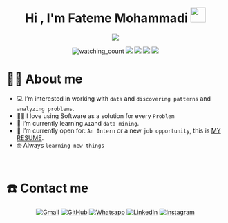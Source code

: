 <h1 align="center">Hi , I'm Fateme Mohammadi <img src="https://media.giphy.com/media/hvRJCLFzcasrR4ia7z/giphy.gif" width="35"></h1>
<p align="center">
  <a href="https://github.com/DenverCoder1/readme-typing-svg"><img src="https://readme-typing-svg.herokuapp.com?lines=Computer+Science+Student;I+am+a+mother+and+a+programmer;Always%20learning%20new%20things&center=true&width=500&height=50"></a>
</p>



 <p align="center">
<img src="https://komarev.com/ghpvc/?username=mahora00135&color=brightgreen" alt="watching_count" />
<img src="https://img.shields.io/badge/Age-23-blue" />
<img src="https://img.shields.io/badge/Focus-AI%20& Data Mining-brightgreen" />
<img src="https://img.shields.io/badge/Lives-Iran-success" />
<img src="https://img.shields.io/badge/Languages-English%20%26%20Persian-brightgreen" />
</p>



# 🙍‍♀️  About me
- :computer: I’m interested in working with `data` and `discovering patterns` and `analyzing problems`.
- :technologist: I love using Software as a solution for every `Problem`
- 🌱 I’m currently learning `AI`and `data mining`.
- :thinking: I’m currently open for: `An Intern` or a new `job opportunity`, this is [MY RESUME](https://github.com/mahora00135/mahora00135/blob/main/resources/document/Resume.pdf).
- :nerd_face: Always `learning new things`
<br>



#  ☎️ Contact me
<p align="center">
	<a href="mailto:mahoora00135@gmail.com"><img img src="https://img.shields.io/badge/gmail-%23EA4335.svg?style=plastic&logo=gmail&logoColor=white" alt="Gmail"/></a>
	<a href="https://github.com/mahora00135"><img src="https://img.shields.io/badge/github-%23181717.svg?style=plastic&logo=github&logoColor=white" alt="GitHub"/></a>
	<a href="https://wa.me/09195200031"><img src="https://img.shields.io/badge/whatsapp-%2325D366.svg?style=plastic&logo=whatsapp&logoColor=white" alt="Whatsapp"/></a>
	<a href="https://www.linkedin.com/in/mahoora00135/"><img src="https://img.shields.io/badge/linkedin-%230A66C2.svg?style=plastic&logo=linkedin&logoColor=white" alt="LinkedIn"/></a>
	<a href="https://www.instagram.com/mahoora00135/"><img src="https://img.shields.io/badge/instagram-%23E4405F.svg?style=plastic&logo=instagram&logoColor=white" alt="Instagram"/></a>
</p>




<!---
mahora00135/mahora00135 is a ✨ special ✨ repository because its `README.md` (this file) appears on your GitHub profile.
You can click the Preview link to take a look at your changes.
--->
